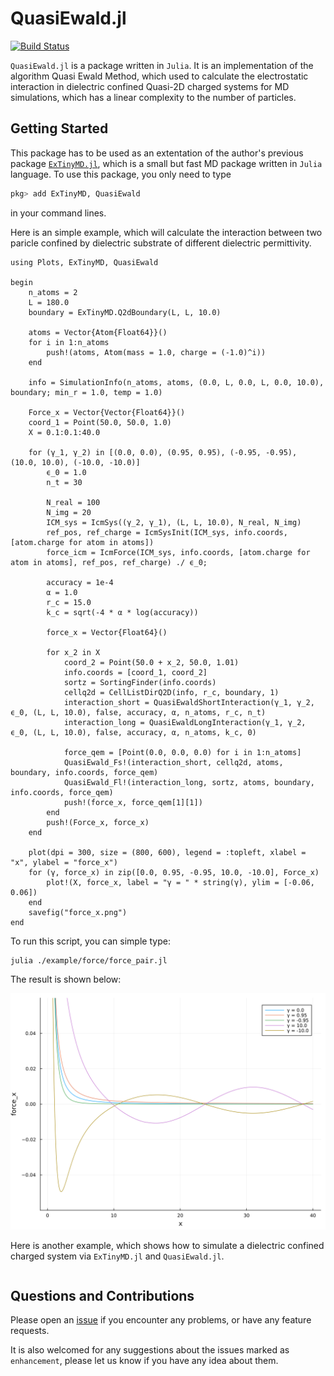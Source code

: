 # QuasiEwald.jl

[![Build Status](https://github.com/ArrogantGao/QuasiEwald.jl/actions/workflows/CI.yml/badge.svg?branch=main)](https://github.com/ArrogantGao/QuasiEwald.jl/actions/workflows/CI.yml?query=branch%3Amain)

`QuasiEwald.jl` is a package written in `Julia`. 
It is an implementation of the algorithm Quasi Ewald Method, which used to calculate the electrostatic interaction in dielectric confined Quasi-2D charged systems for MD simulations, which has a linear complexity to the number of particles.

## Getting Started

This package has to be used as an extentation of the author's previous package [`ExTinyMD.jl`](https://github.com/ArrogantGao/ExTinyMD.jl), which is a small but fast MD package written in `Julia` language.
To use this package, you only need to type
```julia
pkg> add ExTinyMD, QuasiEwald
```
in your command lines.

Here is an simple example, which will calculate the interaction between two paricle confined by dielectric substrate of different dielectric permittivity.
```
using Plots, ExTinyMD, QuasiEwald

begin
    n_atoms = 2
    L = 180.0
    boundary = ExTinyMD.Q2dBoundary(L, L, 10.0)

    atoms = Vector{Atom{Float64}}()
    for i in 1:n_atoms
        push!(atoms, Atom(mass = 1.0, charge = (-1.0)^i))
    end

    info = SimulationInfo(n_atoms, atoms, (0.0, L, 0.0, L, 0.0, 10.0), boundary; min_r = 1.0, temp = 1.0)

    Force_x = Vector{Vector{Float64}}()
    coord_1 = Point(50.0, 50.0, 1.0)
    X = 0.1:0.1:40.0

    for (γ_1, γ_2) in [(0.0, 0.0), (0.95, 0.95), (-0.95, -0.95), (10.0, 10.0), (-10.0, -10.0)]
        ϵ_0 = 1.0
        n_t = 30

        N_real = 100
        N_img = 20
        ICM_sys = IcmSys((γ_2, γ_1), (L, L, 10.0), N_real, N_img)
        ref_pos, ref_charge = IcmSysInit(ICM_sys, info.coords, [atom.charge for atom in atoms])
        force_icm = IcmForce(ICM_sys, info.coords, [atom.charge for atom in atoms], ref_pos, ref_charge) ./ ϵ_0;

        accuracy = 1e-4
        α = 1.0
        r_c = 15.0
        k_c = sqrt(-4 * α * log(accuracy))

        force_x = Vector{Float64}()

        for x_2 in X
            coord_2 = Point(50.0 + x_2, 50.0, 1.01)
            info.coords = [coord_1, coord_2]
            sortz = SortingFinder(info.coords)
            cellq2d = CellListDirQ2D(info, r_c, boundary, 1)
            interaction_short = QuasiEwaldShortInteraction(γ_1, γ_2, ϵ_0, (L, L, 10.0), false, accuracy, α, n_atoms, r_c, n_t)
            interaction_long = QuasiEwaldLongInteraction(γ_1, γ_2, ϵ_0, (L, L, 10.0), false, accuracy, α, n_atoms, k_c, 0)
    
            force_qem = [Point(0.0, 0.0, 0.0) for i in 1:n_atoms]
            QuasiEwald_Fs!(interaction_short, cellq2d, atoms, boundary, info.coords, force_qem)
            QuasiEwald_Fl!(interaction_long, sortz, atoms, boundary, info.coords, force_qem)    
            push!(force_x, force_qem[1][1])
        end
        push!(Force_x, force_x)
    end

    plot(dpi = 300, size = (800, 600), legend = :topleft, xlabel = "x", ylabel = "force_x")
    for (γ, force_x) in zip([0.0, 0.95, -0.95, 10.0, -10.0], Force_x)
        plot!(X, force_x, label = "γ = " * string(γ), ylim = [-0.06, 0.06])
    end
    savefig("force_x.png")
end
```
To run this script, you can simple type:
```
julia ./example/force/force_pair.jl
```
The result is shown below:

![Force in x direction](./examples/force/force_x.png)


Here is another example, which shows how to simulate a dielectric confined charged system via `ExTinyMD.jl` and `QuasiEwald.jl`.
```

```

## Questions and Contributions

Please open an [issue](https://github.com/ArrogantGao/QuasiEwald.jl/issues)
if you encounter any problems, or have any feature requests.

It is also welcomed for any suggestions about the issues marked as `enhancement`, please let us know if you have any idea about them.